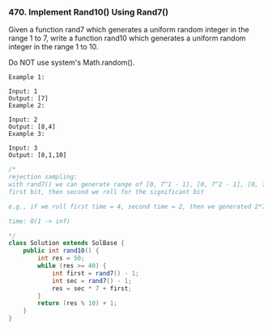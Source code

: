 ### 470. Implement Rand10() Using Rand7()

Given a function rand7 which generates a uniform random integer in the range 1 to 7, write a function rand10 which generates a uniform random integer in the range 1 to 10.

Do NOT use system's Math.random().

 
```
Example 1:

Input: 1
Output: [7]
Example 2:

Input: 2
Output: [8,4]
Example 3:

Input: 3
Output: [8,1,10]
```

```java
/*
rejection sampling:
with rand7() we can generate range of [0, 7^1 - 1], [0, 7^2 - 1], [0, 7^3 - 1], here we use [0, 7^1]. so row twice first time we roll for the
first bit, then second we roll for the significant bit

e.g., if we roll first time = 4, second time = 2, then we generated 2*7^1 + 4 * 7^0 = 18, notice with this algrithm numbers from [0 ... 48] can be generated evenly. now we pick the range [0 ... 39] to be the desired projection, and if we roll to # other than this range, we reject it and roll again

time: O(1 -> inf)

*/
class Solution extends SolBase {
    public int rand10() {
        int res = 50;
        while (res >= 40) {
            int first = rand7() - 1;
            int sec = rand7() - 1;
            res = sec * 7 + first;
        }
        return (res % 10) + 1;
    }
}
```